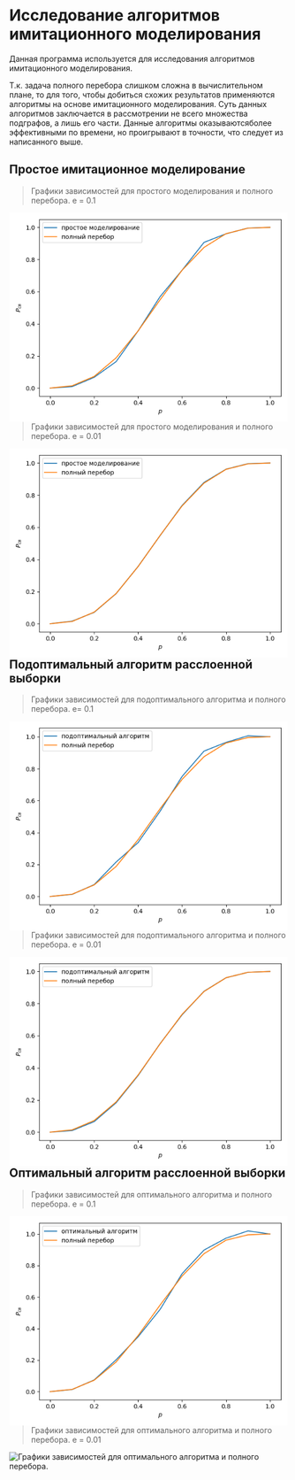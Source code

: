 # Исследование алгоритмов имитационного моделирования
Данная программа используется для исследования алгоритмов имитационного 
моделирования.

Т.к. задача полного перебора слишком сложна в вычислительном плане,
то для того, чтобы добиться схожих результатов применяются
 алгоритмы на основе имитационного моделирования. 
 Суть данных алгоритмов заключается в рассмотрении не всего
  множества подграфов, а лишь его части. 
  Данные алгоритмы оказываютсяболее эффективными по
   времени, но проигрывают в точности, что следует из 
   написанного выше.

## Простое имитационное моделирование
>Графики зависимостей
      для простого моделирования и полного перебора. e = 0.1
      
<img src="./images/prost.png"
     alt="Графики зависимостей
      для простого моделирования и полного перебора"
     style="float: left; margin-right: 10px;" />
     
>Графики зависимостей для простого моделирования и
> полного перебора. e = 0.01

<img src="./images/mtoch.png"
     alt="Графики зависимостей для
      простого моделирования и полного перебора"
     style="float: left; margin-right: 10px;" />

## Подоптимальный алгоритм расслоенной выборки

>  Графики зависимостей для подоптимального
> алгоритма и полного перебора. e= 0.1

<img src="./images/sub.png"
     alt="Графики зависимостей для подоптимального алгоритма и полного перебора."
     style="float: left; margin-right: 10px;" />
     
> Графики зависимостей для подоптимального алгоритма и
> полного перебора. e = 0.01

<img src="./images/subopt.png"
     alt="Графики зависимостей для подоптимального алгоритма и полного перебора."
     style="float: left; margin-right: 10px;" />

## Оптимальный алгоритм расслоенной выборки
> Графики зависимостей для оптимального алгоритма
> и полного перебора. e = 0.1

<img src="./images/myplot.png"
     alt="Графики зависимостей для оптимального алгоритма и полного перебора."
     style="float: left; margin-right: 10px;" />
     
>Графики зависимостей для оптимального алгоритма и 
>полного перебора. e = 0.01

<img src="./images/l3.png"
     alt="Графики зависимостей для оптимального алгоритма и полного перебора."
     style="float: left; margin-right: 10px;" />

